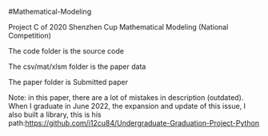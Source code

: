 #Mathematical-Modeling

Project C of 2020 Shenzhen Cup Mathematical Modeling (National Competition) 

The code folder is the source code

The csv/mat/xlsm folder is the paper data

The paper folder is Submitted paper

Note: in this paper, there are a lot of mistakes in description (outdated). 
When I graduate in June 2022, the expansion and update of this issue, 
I also built a library, 
this is his path:https://github.com/i12cu84/Undergraduate-Graduation-Project-Python
